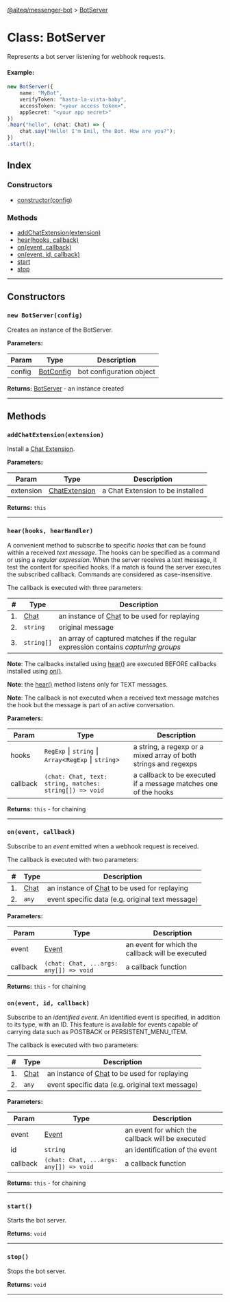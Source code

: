 [@aiteq/messenger-bot](../README.md) > [BotServer](../classes/botserver.md)

# Class: BotServer

Represents a bot server listening for webhook requests.

#### Example:
```typescript
new BotServer({
    name: "MyBot",
    verifyToken: "hasta-la-vista-baby",
    accessToken: "<your access token>",
    appSecret: "<your app secret>"
})
.hear("hello", (chat: Chat) => {
    chat.say("Hello! I'm Emil, the Bot. How are you?");
})
.start();
```

## Index

### Constructors

* [constructor(config)](botserver.md#constructor)

### Methods

* [addChatExtension(extension)](botserver.md#addchatextension)
* [hear(hooks, callback)](botserver.md#hear)
* [on(event, callback)](botserver.md#on1)
* [on(event, id, callback)](botserver.md#on2)
* [start](botserver.md#start)
* [stop](botserver.md#stop)

---
## Constructors
<a id="constructor"></a>

### `new BotServer(config)`

Creates an instance of the BotServer.

**Parameters:**

| Param | Type | Description |
| ------ | ------ | ------ |
| config | [BotConfig](../interfaces/botconfig.md) | bot configuration object |

**Returns:** [BotServer](botserver.md) - an instance created

---

## Methods

<a id="addchatextension"></a>
###  `addChatExtension(extension)`

Install a [Chat Extension](https://developers.facebook.com/docs/messenger-platform/guides/chat-extensions).

**Parameters:**

| Param | Type | Description |
| ------ | ------ | ------ |
| extension | [ChatExtension](../interfaces/chatextension.md)   | a Chat Extension to be installed |


**Returns:** `this`
___

<a id="hear"></a>
###  `hear(hooks, hearHandler)`

A convenient method to subscribe to specific *hooks* that can be found within a received _text message_. The hooks can be specified as a command or using a *regular expression*. When the server receives a text message, it test the content for specified hooks. If a match is found the server executes the subscribed callback. Commands are considered as case-insensitive.

The callback is executed with three parameters:

| # | Type | Description |
| ------ | ------ | ------ |
| 1. | [Chat](chat.md) | an instance of [Chat](chat.md) to be used for replaying |
| 2. | `string` | original message |
| 3. | `string[]` | an array of captured matches if the regular expression contains *capturing groups*  |

**Note**: The callbacks installed using [hear()](botserver.md#hear) are executed BEFORE callbacks installed using [on()](botserver.md#on1).

**Note**: the [hear()](botserver.md#hear) method listens only for TEXT messages.

**Note**: The callback is not executed when a received text message matches the hook but the message is part of an active conversation.

**Parameters:**

| Param | Type | Description |
| ------ | ------ | ------ |
| hooks | `RegExp` ⎮ `string` ⎮ `Array`<`RegExp` ⎮ `string`> | a string, a regexp or a mixed array of both strings and regexps |
| callback | `(chat: Chat, text: string, matches: string[]) => void`   |  a callback to be executed if a message matches one of the hooks |

**Returns:** `this` - for chaining
___

<a id="on"></a>
<a id="on1"></a>
###  `on(event, callback)`

Subscribe to an *event* emitted when a webhook request is received.

The callback is executed with two parameters:

| # | Type | Description |
| ------ | ------ | ------ |
| 1. | [Chat](chat.md) | an instance of [Chat](chat.md) to be used for replaying |
| 2. | `any` | event specific data (e.g. original text message) |


**Parameters:**

| Param | Type | Description |
| ------ | ------ | ------ |
| event | [Event](../modules/webhook.event.md) | an event for which the callback will be executed |
| callback | `(chat: Chat, ...args: any[]) => void` | a callback function |

**Returns:** `this` - for chaining

<a id="on2"></a>
###  `on(event, id, callback)`

Subscribe to an *identified event*. An identified event is specified, in addition to its type, with an ID. This feature is available for events capable of carrying data such as POSTBACK or PERSISTENT_MENU_ITEM.

The callback is executed with two parameters:

| # | Type | Description |
| ------ | ------ | ------ |
| 1. | [Chat](chat.md) | an instance of [Chat](chat.md) to be used for replaying |
| 2. | `any` | event specific data (e.g. original text message) |

**Parameters:**

| Param | Type | Description |
| ------ | ------ | ------ |
| event | [Event](../modules/webhook.event.md) | an event for which the callback will be executed |
| id | `string` | an identification of the event |
| callback | `(chat: Chat, ...args: any[]) => void` | a callback function |

**Returns:** `this` - for chaining
___

<a id="start"></a>
###  `start()`

Starts the bot server.

**Returns:** `void`
___

<a id="stop"></a>
###  `stop()`

Stops the bot server.

**Returns:** `void`
___
